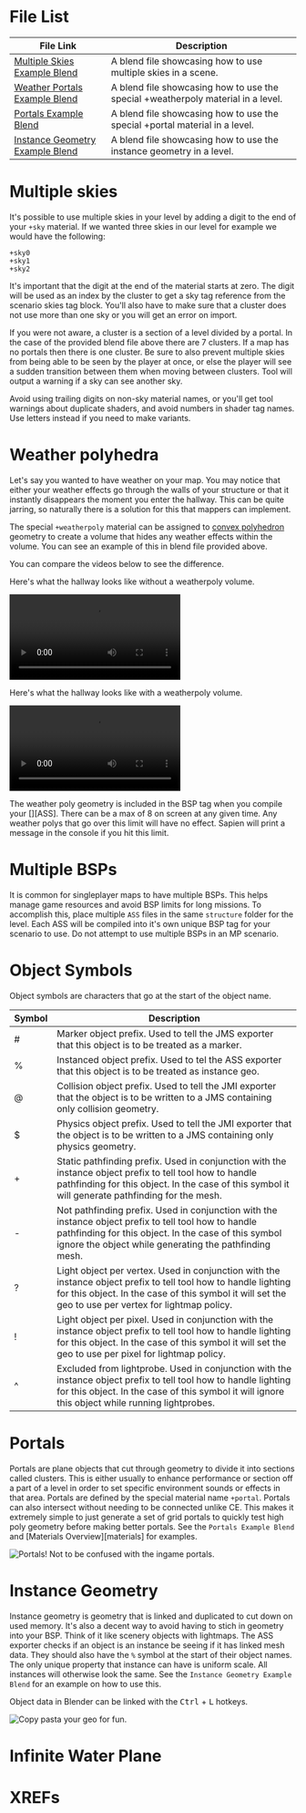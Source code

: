 # File List
| File Link                                                                                                           | Description
|-------------------------------------------------------------------------------------------------------------------- | --------------------------------------------------------------------------------
[Multiple Skies Example Blend](https://drive.google.com/file/d/16PSvns4hL9r-0OnfVftCcsnpEx1JoQri/view?usp=sharing)    | A blend file showcasing how to use multiple skies in a scene.
[Weather Portals Example Blend](https://drive.google.com/file/d/11-VGOtq8kRcBkyDmyEpYC-EyvbuQY1zL/view?usp=sharing)   | A blend file showcasing how to use the special +weatherpoly material in a level.
[Portals Example Blend](https://drive.google.com/file/d/1KGPuGmdbt3budcQdPrvzC9sV1kykmk2A/view?usp=sharing)           | A blend file showcasing how to use the special +portal material in a level.
[Instance Geometry Example Blend](https://drive.google.com/file/d/1RLMMFdWyLkal6tJkQ6vrrOcNy5rEi8yZ/view?usp=sharing) | A blend file showcasing how to use the instance geometry in a level.

# Multiple skies
It's possible to use multiple skies in your level by adding a digit to the end of your `+sky` material. If we wanted three skies in our level for example we would have the following:

```
+sky0
+sky1
+sky2
```

It's important that the digit at the end of the material starts at zero. The digit will be used as an index by the cluster to get a sky tag reference from the scenario skies tag block. You'll also have to make sure that a cluster does not use more than one sky or you will get an error on import.

If you were not aware, a cluster is a section of a level divided by a portal. In the case of the provided blend file above there are 7 clusters. If a map has no portals then there is one cluster. Be sure to also prevent multiple skies from being able to be seen by the player at once, or else the player will see a sudden transition between them when moving between clusters. Tool will output a warning if a sky can see another sky.

Avoid using trailing digits on non-sky material names, or you'll get tool warnings about duplicate shaders, and avoid numbers in shader tag names. Use letters instead if you need to make variants.

# Weather polyhedra
Let's say you wanted to have weather on your map. You may notice that either your weather effects go through the walls of your structure or that it instantly disappears the moment you enter the hallway. This can be quite jarring, so naturally there is a solution for this that mappers can implement.

The special `+weatherpoly` material can be assigned to [convex polyhedron][wiki-polyhedron] geometry to create a volume that hides any weather effects within the volume. You can see an example of this in blend file provided above.

You can compare the videos below to see the difference.

Here's what the hallway looks like without a weatherpoly volume.

![](A.mp4)

Here's what the hallway looks like with a weatherpoly volume.

![](B.mp4)

The weather poly geometry is included in the BSP tag when you compile your [][ASS]. There can be a max of 8 on screen at any given time. Any weather polys that go over this limit will have no effect. Sapien will print a message in the console if you hit this limit.

# Multiple BSPs
It is common for singleplayer maps to have multiple BSPs. This helps manage game resources and avoid BSP limits for long missions. To accomplish this, place multiple `ASS` files in the same `structure` folder for the level. Each ASS will be compiled into it's own unique BSP tag for your scenario to use. Do not attempt to use multiple BSPs in an MP scenario.

# Object Symbols
Object symbols are characters that go at the start of the object name.

| Symbol | Description
|------- | -----------------------------------------------------------------------------------------------------------------------------------------------------------------------------------------------------------------------
| #      | Marker object prefix. Used to tell the JMS exporter that this object is to be treated as a marker.
| %      | Instanced object prefix. Used to tel the ASS exporter that this object is to be treated as instance geo.
| @      | Collision object prefix. Used to tell the JMI exporter that the object is to be written to a JMS containing only collision geometry.
| $      | Physics object prefix. Used to tell the JMI exporter that the object is to be written to a JMS containing only physics geometry.
| +      | Static pathfinding prefix. Used in conjunction with the instance object prefix to tell tool how to handle pathfinding for this object. In the case of this symbol it will generate pathfinding for the mesh.
| -      | Not pathfinding prefix. Used in conjunction with the instance object prefix to tell tool how to handle pathfinding for this object. In the case of this symbol ignore the object while generating the pathfinding mesh.
| ?      | Light object per vertex. Used in conjunction with the instance object prefix to tell tool how to handle lighting for this object. In the case of this symbol it will set the geo to use per vertex for lightmap policy.
| !      | Light object per pixel. Used in conjunction with the instance object prefix to tell tool how to handle lighting for this object. In the case of this symbol it will set the geo to use per pixel for lightmap policy.
| ^      | Excluded from lightprobe. Used in conjunction with the instance object prefix to tell tool how to handle lighting for this object. In the case of this symbol it will ignore this object while running lightprobes.

# Portals
Portals are plane objects that cut through geometry to divide it into sections called clusters. This is either usually to enhance performance or section off a part of a level in order to set specific environment sounds or effects in that area. Portals are defined by the special material name `+portal`. Portals can also intersect without needing to be connected unlike CE. This makes it extremely simple to just generate a set of grid portals to quickly test high poly geometry before making better portals. See the `Portals Example Blend` and [Materials Overview][materials] for examples.

![](portals.jpg "Portals! Not to be confused with the ingame portals.")

# Instance Geometry
Instance geometry is geometry that is linked and duplicated to cut down on used memory. It's also a decent way to avoid having to stich in geometry into your BSP. Think of it like scenery objects with lightmaps. The ASS exporter checks if an object is an instance be seeing if it has linked mesh data. They should also have the `%` symbol at the start of their object names. The only unique property that instance can have is uniform scale. All instances will otherwise look the same. See the `Instance Geometry Example Blend` for an example on how to use this.

Object data in Blender can be linked with the <kbd>Ctrl</kbd> + <kbd>L</kbd> hotkeys.

![](instancegeo.jpg "Copy pasta your geo for fun.")

# Infinite Water Plane

# XREFs

[wiki-polyhedron]: https://en.wikipedia.org/wiki/Convex_polytope


